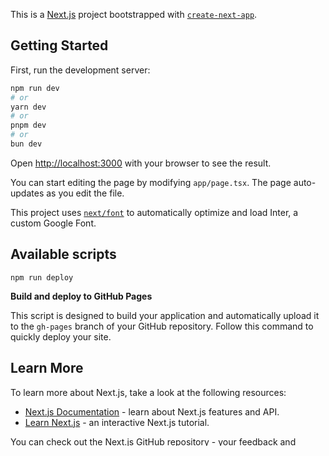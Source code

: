This is a [Next.js](https://nextjs.org/) project bootstrapped with [`create-next-app`](https://github.com/vercel/next.js/tree/canary/packages/create-next-app).

## Getting Started

First, run the development server:

```bash
npm run dev
# or
yarn dev
# or
pnpm dev
# or
bun dev
```

Open [http://localhost:3000](http://localhost:3000) with your browser to see the result.

You can start editing the page by modifying `app/page.tsx`. The page auto-updates as you edit the file.

This project uses [`next/font`](https://nextjs.org/docs/basic-features/font-optimization) to automatically optimize and load Inter, a custom Google Font.

## Available scripts

`npm run deploy`

**Build and deploy to GitHub Pages**

This script is designed to build your application and automatically upload it to the `gh-pages` branch of your GitHub repository. Follow this command to quickly deploy your site.

## Learn More

To learn more about Next.js, take a look at the following resources:

- [Next.js Documentation](https://nextjs.org/docs) - learn about Next.js features and API.
- [Learn Next.js](https://nextjs.org/learn) - an interactive Next.js tutorial.

You can check out [the Next.js GitHub repository](https://github.com/vercel/next.js/) - your feedback and contributions are welcome!

## Deploy on Vercel

The easiest way to deploy your Next.js app is to use the [Vercel Platform](https://vercel.com/new?utm_medium=default-template&filter=next.js&utm_source=create-next-app&utm_campaign=create-next-app-readme) from the creators of Next.js.

Check out our [Next.js deployment documentation](https://nextjs.org/docs/deployment) for more details.

## Setting up configuration files and code

### `.htaccess`

If you intend your application to be hosted on GitHub pages rather than on regular hosting, be sure to configure the `.htaccess` file in the project root by adding the following rules:

```
RewriteEngine On
RewriteCond %{SERVER_PORT} !^443$
RewriteRule .* https://%{SERVER_NAME}%{REQUEST_URI} [R,L]
```

These rules redirect requests to a secure connection (HTTPS), which is important for the security of your site.

## List of npm libraries used

`gh-pages`

`emailjs-com`

`react-input-mask`
